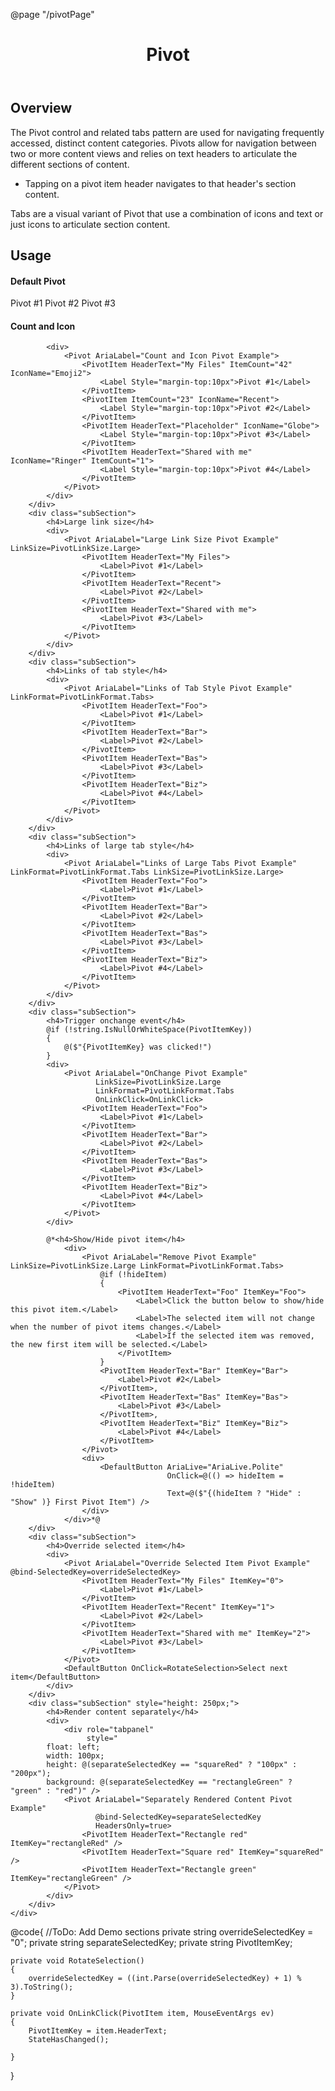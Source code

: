 @page  "/pivotPage"

<header class="root">
    <h1 class="title">Pivot</h1>
</header>
<div class="section" style="transition-delay: 0s;">
    <div id="overview" tabindex="-1">
        <h2 class="subHeading hiddenContent">Overview</h2>
    </div>
    <div class="content">
        <div class="ms-Markdown">
            <p>
                The Pivot control and related tabs pattern are used for navigating frequently accessed, distinct content categories.
                Pivots allow for navigation between two or more content views and relies on text headers to articulate the different sections of content.
            </p>
            <ul>
                <li>Tapping on a pivot item header navigates to that header's section content.</li>
            </ul>
            <p>
                Tabs are a visual variant of Pivot that use a combination of icons and text or just icons to articulate section content.
            </p>
        </div>
    </div>
</div>
<div class="section" style="transition-delay: 0s;">
    <div id="overview" tabindex="-1">
        <h2 class="subHeading">Usage</h2>
    </div>
    <div>
        <div class="subSection">
            <h4>Default Pivot</h4>
            <Pivot AriaLabel="Basic Pivot Example">
                <PivotItem HeaderText="My Files">
                    <Label Style="margin-top:10px">Pivot #1</Label>
                </PivotItem>
                <PivotItem HeaderText="Recent">
                    <Label Style="margin-top:10px">Pivot #2</Label>
                </PivotItem>
                <PivotItem HeaderText="Shared with me">
                    <Label Style="margin-top:10px">Pivot #3</Label>
                </PivotItem>
            </Pivot>
        </div>
        <div class="subSection">
            <h4>Count and Icon</h4>

            <div>
                <Pivot AriaLabel="Count and Icon Pivot Example">
                    <PivotItem HeaderText="My Files" ItemCount="42" IconName="Emoji2">
                        <Label Style="margin-top:10px">Pivot #1</Label>
                    </PivotItem>
                    <PivotItem ItemCount="23" IconName="Recent">
                        <Label Style="margin-top:10px">Pivot #2</Label>
                    </PivotItem>
                    <PivotItem HeaderText="Placeholder" IconName="Globe">
                        <Label Style="margin-top:10px">Pivot #3</Label>
                    </PivotItem>
                    <PivotItem HeaderText="Shared with me" IconName="Ringer" ItemCount="1">
                        <Label Style="margin-top:10px">Pivot #4</Label>
                    </PivotItem>
                </Pivot>
            </div>
        </div>
        <div class="subSection">
            <h4>Large link size</h4>
            <div>
                <Pivot AriaLabel="Large Link Size Pivot Example" LinkSize=PivotLinkSize.Large>
                    <PivotItem HeaderText="My Files">
                        <Label>Pivot #1</Label>
                    </PivotItem>
                    <PivotItem HeaderText="Recent">
                        <Label>Pivot #2</Label>
                    </PivotItem>
                    <PivotItem HeaderText="Shared with me">
                        <Label>Pivot #3</Label>
                    </PivotItem>
                </Pivot>
            </div>
        </div>
        <div class="subSection">
            <h4>Links of tab style</h4>
            <div>
                <Pivot AriaLabel="Links of Tab Style Pivot Example" LinkFormat=PivotLinkFormat.Tabs>
                    <PivotItem HeaderText="Foo">
                        <Label>Pivot #1</Label>
                    </PivotItem>
                    <PivotItem HeaderText="Bar">
                        <Label>Pivot #2</Label>
                    </PivotItem>
                    <PivotItem HeaderText="Bas">
                        <Label>Pivot #3</Label>
                    </PivotItem>
                    <PivotItem HeaderText="Biz">
                        <Label>Pivot #4</Label>
                    </PivotItem>
                </Pivot>
            </div>
        </div>
        <div class="subSection">
            <h4>Links of large tab style</h4>
            <div>
                <Pivot AriaLabel="Links of Large Tabs Pivot Example" LinkFormat=PivotLinkFormat.Tabs LinkSize=PivotLinkSize.Large>
                    <PivotItem HeaderText="Foo">
                        <Label>Pivot #1</Label>
                    </PivotItem>
                    <PivotItem HeaderText="Bar">
                        <Label>Pivot #2</Label>
                    </PivotItem>
                    <PivotItem HeaderText="Bas">
                        <Label>Pivot #3</Label>
                    </PivotItem>
                    <PivotItem HeaderText="Biz">
                        <Label>Pivot #4</Label>
                    </PivotItem>
                </Pivot>
            </div>
        </div>
        <div class="subSection">
            <h4>Trigger onchange event</h4>
            @if (!string.IsNullOrWhiteSpace(PivotItemKey))
            {
                @($"{PivotItemKey} was clicked!")
            }
            <div>
                <Pivot AriaLabel="OnChange Pivot Example"
                       LinkSize=PivotLinkSize.Large
                       LinkFormat=PivotLinkFormat.Tabs
                       OnLinkClick=OnLinkClick>
                    <PivotItem HeaderText="Foo">
                        <Label>Pivot #1</Label>
                    </PivotItem>
                    <PivotItem HeaderText="Bar">
                        <Label>Pivot #2</Label>
                    </PivotItem>
                    <PivotItem HeaderText="Bas">
                        <Label>Pivot #3</Label>
                    </PivotItem>
                    <PivotItem HeaderText="Biz">
                        <Label>Pivot #4</Label>
                    </PivotItem>
                </Pivot>
            </div>

            @*<h4>Show/Hide pivot item</h4>
                <div>
                    <Pivot AriaLabel="Remove Pivot Example" LinkSize=PivotLinkSize.Large LinkFormat=PivotLinkFormat.Tabs>
                        @if (!hideItem)
                        {
                            <PivotItem HeaderText="Foo" ItemKey="Foo">
                                <Label>Click the button below to show/hide this pivot item.</Label>
                                <Label>The selected item will not change when the number of pivot items changes.</Label>
                                <Label>If the selected item was removed, the new first item will be selected.</Label>
                            </PivotItem>
                        }
                        <PivotItem HeaderText="Bar" ItemKey="Bar">
                            <Label>Pivot #2</Label>
                        </PivotItem>,
                        <PivotItem HeaderText="Bas" ItemKey="Bas">
                            <Label>Pivot #3</Label>
                        </PivotItem>,
                        <PivotItem HeaderText="Biz" ItemKey="Biz">
                            <Label>Pivot #4</Label>
                        </PivotItem>
                    </Pivot>
                    <div>
                        <DefaultButton AriaLive="AriaLive.Polite"
                                       OnClick=@(() => hideItem = !hideItem)
                                       Text=@($"{(hideItem ? "Hide" : "Show" )} First Pivot Item") />
                    </div>
                </div>*@
        </div>
        <div class="subSection">
            <h4>Override selected item</h4>
            <div>
                <Pivot AriaLabel="Override Selected Item Pivot Example" @bind-SelectedKey=overrideSelectedKey>
                    <PivotItem HeaderText="My Files" ItemKey="0">
                        <Label>Pivot #1</Label>
                    </PivotItem>
                    <PivotItem HeaderText="Recent" ItemKey="1">
                        <Label>Pivot #2</Label>
                    </PivotItem>
                    <PivotItem HeaderText="Shared with me" ItemKey="2">
                        <Label>Pivot #3</Label>
                    </PivotItem>
                </Pivot>
                <DefaultButton OnClick=RotateSelection>Select next item</DefaultButton>
            </div>
        </div>
        <div class="subSection" style="height: 250px;">
            <h4>Render content separately</h4>
            <div>
                <div role="tabpanel"
                     style="
            float: left;
            width: 100px;
            height: @(separateSelectedKey == "squareRed" ? "100px" : "200px");
            background: @(separateSelectedKey == "rectangleGreen" ? "green" : "red")" />
                <Pivot AriaLabel="Separately Rendered Content Pivot Example"
                       @bind-SelectedKey=separateSelectedKey
                       HeadersOnly=true>
                    <PivotItem HeaderText="Rectangle red" ItemKey="rectangleRed" />
                    <PivotItem HeaderText="Square red" ItemKey="squareRed" />
                    <PivotItem HeaderText="Rectangle green" ItemKey="rectangleGreen" />
                </Pivot>
            </div>
        </div>
    </div>
</div>

@code{
    //ToDo: Add Demo sections
    private string overrideSelectedKey = "0";
    private string separateSelectedKey;
    private string PivotItemKey;

    private void RotateSelection()
    {
        overrideSelectedKey = ((int.Parse(overrideSelectedKey) + 1) % 3).ToString();
    }

    private void OnLinkClick(PivotItem item, MouseEventArgs ev)
    {
        PivotItemKey = item.HeaderText;
        StateHasChanged();

    }
}